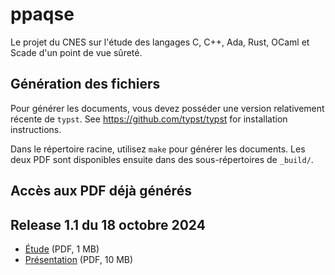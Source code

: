 # ppaqse

Le projet du CNES sur l'étude des langages C, C++, Ada, Rust, OCaml et Scade d'un point de vue sûreté.

## Génération des fichiers

Pour générer les documents, vous devez posséder une version
relativement récente de `typst`. See https://github.com/typst/typst
for installation instructions.

Dans le répertoire racine, utilisez `make` pour générer les documents. Les deux PDF sont disponibles ensuite dans des sous-répertoires de `_build/`.

## Accès aux PDF déjà générés

## Release 1.1 du 18 octobre 2024

* [Étude](https://github.com/OCamlPro/ppaqse-lang/releases/download/v1.1.0/OCamlPro_PPAQSE-COTS_rapport-v1.1-20241018.pdf) (PDF, 1 MB)
* [Présentation](https://github.com/OCamlPro/ppaqse-lang/releases/download/v1.1.0/OCamlPro_PPAQSE-COTS_presentation-v1.1-20241018.pdf) (PDF, 10 MB)



